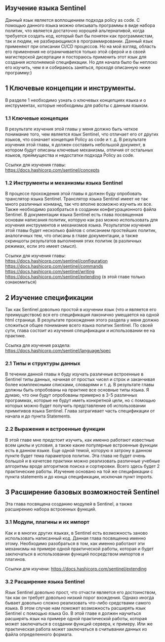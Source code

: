 ## Изучение языка Sentinel

Данный язык является воплощением подхода policy as code. С помощью данного языка можно описывать программы в виде набора политик, что является достаточно хорошей альтернативой, когда требуется создать код, который был бы понятен как программистам, так и людям, не разбирающимся в программировании. Данный язык применяют при описании CI/CD процессов. Но на мой взгляд, область его применения не ограничивается только этой сферой и в своей магистерской дисертации я постораюсь применить этот язык для создания исполняемой спецификации. Но для начала было бы неплохо его изучить, чем я и собираюсь заняться, проходя описанную ниже программу:)

## 1 Ключевые концепции и инструменты.

В разделе 1 необходимо узнать о ключевых концепциях языка и о инструментах, которые необходимы для работы с данным языком.

### 1.1 Ключевые концепции

В результате изучения этой главы у меня должно быть четкое понимание того, чем является язык Sentinel, что отличает его от других языков, что означает концепция Policy as code и т. д. В результате изучения этой главы, я должен составить небольшой документ, в котором будут описаны ключевые механизмы, отличия от остальных языков, преймущества и недостатки подхода Policy as code.

Ссылки для изучения главы:
https://docs.hashicorp.com/sentinel/concepts

### 1.2 Инструменты и механизмы языка Sentinel

В процессе прохождения этой главы я должен буду опробовать транслятор языка Sentinel. Транслятор языка Sentinel имеет не так много различных конманд, так что вполне возможно изучить их все. Также необходимо разобраться в создании конфигурационного файла Sentinel. В документации языка Sentinel есть глава посвященная основам написания политик, которую как раз можно использовать для изучения инструментов и механизмов языка. Результатом изучения этой главы будет несколько файлов с описанием простейших политик, аналогичных тем, что описаны в главе документации, а также скриншоты результатов выполнения этих политик (в различных режимах, если это имеет смысл).

Ссылки для изучения главы:
https://docs.hashicorp.com/sentinel/configuration
https://docs.hashicorp.com/sentinel/commands
https://docs.hashicorp.com/sentinel/writing
https://docs.hashicorp.com/sentinel/extending (в этой главе только ознакомиться)

## 2 Изучение спецификации

Так как Sentinel довольно простой в изучении язык (что и является его преимуществом) вся его спецификация лаконично умещается на одной html странице. В результате прохождения этого раздела у меня должно сложиться общее понимание всего языка политик Sentinel. По своей сути, глава состоит из изучения спецификации и использовании ее на практике.

Ссылка для изучения раздела:
https://docs.hashicorp.com/sentinel/language/spec

### 2.1 Типы и структуры данных

В течении данной главы я буду изучать различные встроенные в Sentinel типы данных, начиная от простых чисел и строк и заканчивая более комплексными списками, словарями и т. д. В результате главы должны быть опробованы на практике все основные типы языка. Я думаю, что они будут опробованы примерно в 3-5 различных программах, которые не будут иметь конкретной цели, но с помощью которых можно будет получить представление об использовании примитивов языка Sentinel. Глава затрагивает часть спецификации от начала и до пункта Statements.

### 2.2 Выражения и встроенные функции

В этой главе мне предстоит изучить, как именно работают известные всем циклы и условия, а также какие популярные встроенные функции есть в данном языке. Еще одной темой, которую я затрону в данном пункте будет тема параметров политик. Эта глава не будет очень большой и в качетсве практики можно реализовать различные учебные алгоритмы вроде алгоритмов поиска и сортировки. Всего здесь будет 2 практические работы. Изучение основано на той же спецификации с пункта statements и до конца спецификации, исключая пункт imports.

## 3 Расширение базовых возможностей Sentinel

Эта глава посвящена созданию модулей в Sentinel, а также расширению набора встроенных функций.

### 3.1 Модули, плагины и их импорт

Как и в многих других языках, в Sentinel есть возможность заново использовать написанный код. Данная глава посвященна именно этому. Необходимо разобраться в том, как именно работают эти механизмы на примере одной практической работы, которая и будет заключаться в использовании функций посредством импортов и плагинов.

Ссылки для изучени:
https://docs.hashicorp.com/sentinel/extending

### 3.2 Расширение языка Sentinel

Язык Sentinel довольно прост, что отчасти является его достоинством, так как он требует довольно низкий порог вхождения. Однако иногда бывает довольно сложно реализовать что-либо средствами самого языка. В этом случае нам поможет возможность расширять язык Sentinel с помощью языка Go. В этой главе я должен научиться расширять язык на примере одной практической работы, которая может заключаться в создании функций сервера, к примеру. Или же практическая работа может заключаться в считывании данных из файла определенного формата.
